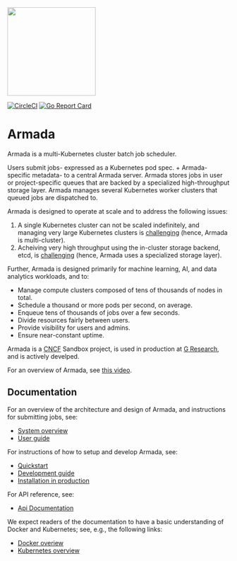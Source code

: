 <img src="./logo.svg" width="200"/>

[![CircleCI](https://circleci.com/gh/helm/helm.svg?style=shield)](https://circleci.com/gh/G-Research/armada)
[![Go Report Card](https://goreportcard.com/badge/github.com/G-Research/armada)](https://goreportcard.com/report/github.com/G-Research/armada)

# Armada

Armada is a multi-Kubernetes cluster batch job scheduler.

Users submit jobs- expressed as a Kubernetes pod spec. + Armada-specific metadata- to a central Armada server. Armada stores jobs in user or project-specific queues that are backed by a specialized high-throughput storage layer. Armada manages several Kubernetes worker clusters that queued jobs are dispatched to.

Armada is designed to operate at scale and to address the following issues:

1. A single Kubernetes cluster can not be scaled indefinitely, and managing very large Kubernetes clusters is [challenging](https://openai.com/blog/scaling-kubernetes-to-7500-nodes/) (hence, Armada is multi-cluster).
2. Acheiving very high throughput using the in-cluster storage backend, etcd, is [challenging](https://etcd.io/docs/v3.5/op-guide/performance/) (hence, Armada uses a specialized storage layer).

Further, Armada is designed primarily for machine learning, AI, and data analytics workloads, and to:

- Manage compute clusters composed of tens of thousands of nodes in total.
- Schedule a thousand or more pods per second, on average.
- Enqueue tens of thousands of jobs over a few seconds.
- Divide resources fairly between users.
- Provide visibility for users and admins.
- Ensure near-constant uptime.

Armada is a [CNCF](https://www.cncf.io/) Sandbox project, is used in production at [G Research](https://www.gresearch.co.uk/), and is actively develped.

For an overview of Armada, see [this video](https://www.youtube.com/watch?v=FT8pXYciD9A).

## Documentation

For an overview of the architecture and design of Armada, and instructions for submitting jobs, see:

- [System overview](./docs/design.md)
- [User guide](./docs/user.md)

For instructions of how to setup and develop Armada, see:
- [Quickstart](./docs/quickstart/index.md)
- [Development guide](./docs/developer.md)
- [Installation in production](./docs/production-install.md)

For API reference, see:
- [Api Documentation](./docs/api.md)

We expect readers of the documentation to have a basic understanding of Docker and Kubernetes; see, e.g., the following links:

- [Docker overiew](https://docs.docker.com/get-started/overview/)
- [Kubernetes overview](https://kubernetes.io/docs/concepts/overview/)
